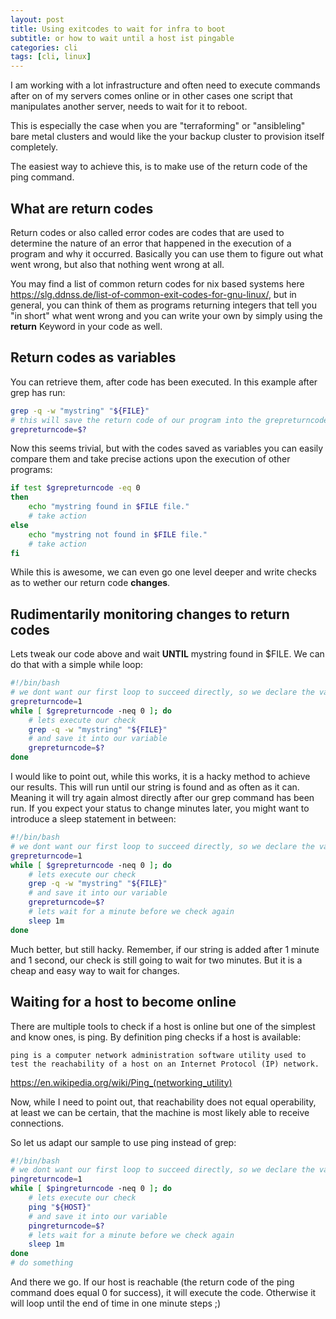 ```yaml
---
layout: post
title: Using exitcodes to wait for infra to boot
subtitle: or how to wait until a host ist pingable
categories: cli
tags: [cli, linux]
---
```


I am working with a lot infrastructure and often need to execute commands after on of my servers comes online or in other cases one script that manipulates another server, needs to wait for it to reboot. 

This is especially the case when you are "terraforming" or "ansibleling" bare metal clusters and would like the your backup cluster to provision itself completely.

The easiest way to achieve this, is to make use of the return code of the ping command.

## What are return codes

Return codes or also called error codes are codes that are used to determine the nature of an error that happened in the execution of a program and why it occurred. Basically you can use them to figure out what went wrong, but also that nothing went wrong at all.

You may find a list of common return codes for nix based systems here <https://slg.ddnss.de/list-of-common-exit-codes-for-gnu-linux/>, but in general, you can think of them as programs returning integers that tell you "in short" what went wrong and you can write your own by simply using the **return** Keyword in your code as well.


## Return codes as variables

You can retrieve them, after code has been executed. In this example after grep has run:

``` Bash
grep -q -w "mystring" "${FILE}"
# this will save the return code of our program into the grepreturncode variable:
grepreturncode=$?
```

Now this seems trivial, but with the codes saved as variables you can easily compare them and take precise actions upon the execution of other programs:

``` Bash
if test $grepreturncode -eq 0
then
	echo "mystring found in $FILE file."
    # take action
else
	echo "mystring not found in $FILE file."
    # take action
fi
``` 

While this is awesome, we can even go one level deeper and write checks as to wether our return code **changes**.

## Rudimentarily monitoring changes to return codes

Lets tweak our code above and wait **UNTIL** mystring found in $FILE.
We can do that with a simple while loop:

``` BASH
#!/bin/bash
# we dont want our first loop to succeed directly, so we declare the variable
grepreturncode=1
while [ $grepreturncode -neq 0 ]; do
    # lets execute our check
    grep -q -w "mystring" "${FILE}"
    # and save it into our variable
    grepreturncode=$?
done
```

I would like to point out, while this works, it is a hacky method to achieve our results. This will run until our string is found and as often as it can. Meaning it will try again almost directly after our grep command has been run. If you expect your status to change minutes later, you might want to introduce a sleep statement in between:

``` BASH
#!/bin/bash
# we dont want our first loop to succeed directly, so we declare the variable
grepreturncode=1
while [ $grepreturncode -neq 0 ]; do
    # lets execute our check
    grep -q -w "mystring" "${FILE}"
    # and save it into our variable
    grepreturncode=$?
    # lets wait for a minute before we check again
    sleep 1m
done
```

Much better, but still hacky. Remember, if our string is added after 1 minute and 1 second, our check is still going to wait for two minutes.
But it is a cheap and easy way to wait for changes.

## Waiting for a host to become online

There are multiple tools to check if a host is online but one of the simplest and know ones, is ping.
By definition ping checks if a host is available:

``` Text
ping is a computer network administration software utility used to test the reachability of a host on an Internet Protocol (IP) network.
```
<https://en.wikipedia.org/wiki/Ping_(networking_utility)>

Now, while I need to point out, that reachability does not equal operability, at least we can be certain, that the machine is most likely able to receive connections.

So let us adapt our sample to use ping instead of grep:

``` BASH
#!/bin/bash
# we dont want our first loop to succeed directly, so we declare the variable
pingreturncode=1
while [ $pingreturncode -neq 0 ]; do
    # lets execute our check
    ping "${HOST}"
    # and save it into our variable
    pingreturncode=$?
    # lets wait for a minute before we check again
    sleep 1m
done
# do something
```

And there we go. If our host is reachable (the return code of the ping command does equal 0 for success), it will execute the code.
Otherwise it will loop until the end of time in one minute steps ;)
